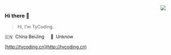 <img align="right" src="https://github-readme-stats-git-masterrstaa-rickstaa.vercel.app/api?username=tycoding&hide=prs&show_icons=true&count_private=true&line_height=28&hide_border=true&card_width=450&include_all_commits=true&role=owner,collaborator&exclude_repo=github-readme-stats">

### Hi there 👋

> Hi, I'm TyCoding.

🇨🇳 &nbsp;China BeiJing  &nbsp;&nbsp;&nbsp; 🌱 &nbsp;Unknow

[http://tycoding.cn](http://tycoding.cn)
